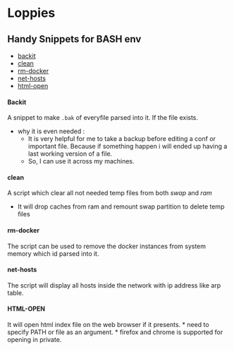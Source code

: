 # Loppies

## Handy Snippets for BASH env

- [backit](#Backit)  
- [clean](#clean)
- [rm-docker](#rm-docker)
- [net-hosts](#net-hosts)
- [html-open](#html-open)

#### Backit  
A snippet to make `.bak` of everyfile parsed into it. If the file exists.   

* why it is even needed :
  * It is very helpful for me to take a backup before editing a conf or important file. Because if something happen i will ended up having a last working version of a file.
  * So, I can use it across my machines.

#### clean
A script which clear all not needed temp files from both *swap* and *ram*
* It will drop caches from ram and remount swap partition to delete temp files

#### rm-docker
The script can be used to remove the docker instances from system memory which id parsed into it.

#### net-hosts
The script will display all hosts inside the network with ip address like arp table.

#### HTML-OPEN
It will open html index file on the web browser if it presents.
	* need to specify PATH or file as an argument.
	* firefox and chrome is supported for opening in private.